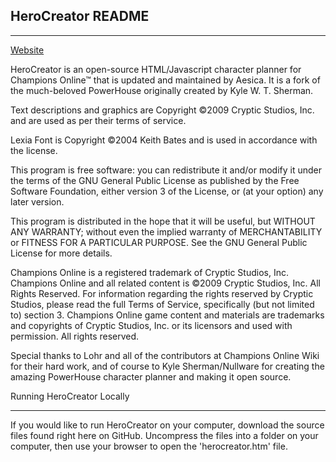 ## HeroCreator README

---

[Website](http://aesica.net/co/herocreator.htm)

HeroCreator is an open-source HTML/Javascript character planner for Champions Online™ that is updated and maintained by Aesica. It is a fork of the much-beloved PowerHouse originally created by Kyle W. T. Sherman.

Text descriptions and graphics are Copyright ©2009 Cryptic Studios, Inc. and are used as per their terms of service.

Lexia Font is Copyright ©2004 Keith Bates and is used in accordance with the license.

This program is free software: you can redistribute it and/or modify it under the terms of the GNU General Public License as published by the Free Software Foundation, either version 3 of the License, or (at your option) any later version.

This program is distributed in the hope that it will be useful, but WITHOUT ANY WARRANTY; without even the implied warranty of MERCHANTABILITY or FITNESS FOR A PARTICULAR PURPOSE. See the GNU General Public License for more details.

Champions Online is a registered trademark of Cryptic Studios, Inc. Champions Online and all related content is ©2009 Cryptic Studios, Inc. All Rights Reserved. For information regarding the rights reserved by Cryptic Studios, please read the full Terms of Service, specifically (but not limited to) section 3. Champions Online game content and materials are trademarks and copyrights of Cryptic Studios, Inc. or its licensors and used with permission. All rights reserved.

Special thanks to Lohr and all of the contributors at Champions Online Wiki for their hard work, and of course to Kyle Sherman/Nullware for creating the amazing PowerHouse character planner and making it open source.

Running HeroCreator Locally

---

If you would like to run HeroCreator on your computer, download the source files found right here on GitHub.  Uncompress the files into a folder on your computer, then use your browser to open the 'herocreator.htm' file.

